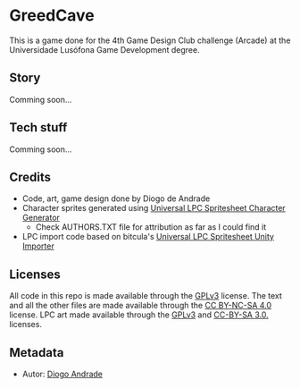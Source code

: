 # GreedCave

This is a game done for the 4th Game Design Club challenge (Arcade) at the Universidade Lusófona Game Development degree.

## Story

Comming soon...

## Tech stuff

Comming soon...

## Credits

* Code, art, game design done by Diogo de Andrade
* Character sprites generated using [Universal LPC Spritesheet Character Generator]
  * Check AUTHORS.TXT file for attribution as far as I could find it
* LPC import code based on bitcula's [Universal LPC Spritesheet Unity Importer]

## Licenses

All code in this repo is made available through the [GPLv3] license.
The text and all the other files are made available through the 
[CC BY-NC-SA 4.0] license.
LPC art made available through the [GPLv3] and [CC-BY-SA 3.0.] licenses.

## Metadata

* Autor: [Diogo Andrade][]

[Diogo Andrade]:https://github.com/DiogoDeAndrade
[GPLv3]:https://www.gnu.org/licenses/gpl-3.0.en.html
[CC-BY-SA 3.0.]:http://creativecommons.org/licenses/by-sa/3.0/
[CC BY-NC-SA 4.0]:https://creativecommons.org/licenses/by-nc-sa/4.0/
[Bfxr]:https://www.bfxr.net/
[Universal LPC Spritesheet Character Generator]:https://sanderfrenken.github.io/
[Universal LPC Spritesheet Unity Importer]:https://github.com/bitcula/Universal-LPC-Spritesheet-Unity-Importer